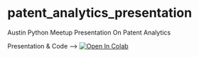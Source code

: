 # patent_analytics_presentation
Austin Python Meetup Presentation On Patent Analytics


Presentation & Code --> <a href="
https://colab.research.google.com/github/rcmckee/patent_analytics_presentation/blob/main/Web_Scraping_and_Patent_Analytics_Presentation.ipynb" target="_parent"><img src="https://camo.githubusercontent.com/52feade06f2fecbf006889a904d221e6a730c194/68747470733a2f2f636f6c61622e72657365617263682e676f6f676c652e636f6d2f6173736574732f636f6c61622d62616467652e737667" alt="Open In Colab" ></a>

